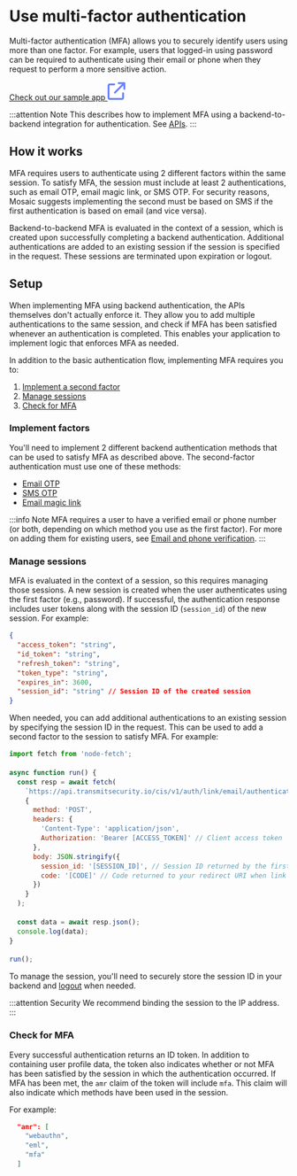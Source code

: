 # Use multi-factor authentication

Multi-factor authentication (MFA) allows you to securely identify users using more than one factor. For example, users that logged-in using password can be required to authenticate using their email or phone when they request to perform a more sensitive action.

<a href="https://github.com/TransmitSecurity/ciam-expressjs-vanilla-samples/tree/main/login-with-be-mfa" target=_blank>Check out our sample app <img src="../../images/external-link-light.svg"></a>

:::attention Note
This describes how to implement MFA using a backend-to-backend integration for authentication. See [ APIs](/openapi/user/backend-one-time-login/#operation/sendOTP).
:::

## How it works

MFA requires users to authenticate using 2 different factors within the same session. To satisfy MFA, the session must include at least 2 authentications, such as email OTP, email magic link, or SMS OTP. For security reasons, Mosaic suggests implementing the second must be based on SMS if the first authentication is based on email (and vice versa).

Backend-to-backend MFA is evaluated in the context of a session, which is created upon successfully completing a backend authentication. Additional authentications are added to an existing session if the session is specified in the request. These sessions are terminated upon expiration or logout.

## Setup

When implementing MFA using backend authentication, the APIs themselves don't actually enforce it. They allow you to add multiple authentications to the same session, and check if MFA has been satisfied whenever an authentication is completed. This enables your application to implement logic that enforces MFA as needed.

In addition to the basic authentication flow, implementing MFA requires you to:
1. [Implement a second factor](#implement-factors)
1. [Manage sessions](#manage-sessions)
1. [Check for MFA](#check-for-mfa)

### Implement factors

You'll need to implement 2 different backend authentication methods that can be used to satisfy MFA as described above. The second-factor authentication must use one of these methods:
- [Email OTP](/guides/user/be_auth_email_otp/)
- [SMS OTP](/guides/user/be_auth_sms_otp/)
- [Email magic link](/guides/user/be_auth_email_magic_link/)

:::info Note
MFA requires a user to have a verified email or phone number (or both, depending on which method you use as the first factor). For more on adding them for existing users, see [Email and phone verification](/guides/user/verify_sms_otp/).
:::

### Manage sessions

MFA is evaluated in the context of a session, so this requires managing those sessions. A new session is created when the user authenticates using the first factor (e.g., password). If successful, the authentication response includes user tokens along with the session ID (`session_id`) of the new session. For example:

```json
{
  "access_token": "string",
  "id_token": "string",
  "refresh_token": "string",
  "token_type": "string",
  "expires_in": 3600,
  "session_id": "string" // Session ID of the created session
}
```

When needed, you can add additional authentications to an existing session by specifying the session ID in the request. This can be used to add a second factor to the session to satisfy MFA. For example:

```js
import fetch from 'node-fetch';

async function run() {
  const resp = await fetch(
    `https://api.transmitsecurity.io/cis/v1/auth/link/email/authenticate`,
    {
      method: 'POST',
      headers: {
        'Content-Type': 'application/json',
        Authorization: 'Bearer [ACCESS_TOKEN]' // Client access token
      },
      body: JSON.stringify({
        session_id: '[SESSION_ID]', // Session ID returned by the first-factor auth
        code: '[CODE]' // Code returned to your redirect URI when link was clicked
      })
    }
  );

  const data = await resp.json();
  console.log(data);
}

run();
```

To manage the session, you'll need to securely store the session ID in your backend and [logout](/openapi/user/backend-sessions/#operation/logout) when needed.

:::attention Security
We recommend binding the session to the IP address.
:::

### Check for MFA

Every successful authentication returns an ID token. In addition to containing user profile data, the token also indicates whether or not MFA has been satisfied by the session in which the authentication occurred. If MFA has been met, the `amr` claim of the token will include `mfa`. This claim will also indicate which methods have been used in the session.

For example:
```json
  "amr": [
    "webauthn",
    "eml",
    "mfa"
  ]
```

<style>
    section article ol li {
      margin-top: 2px !important;
    }
</style>
